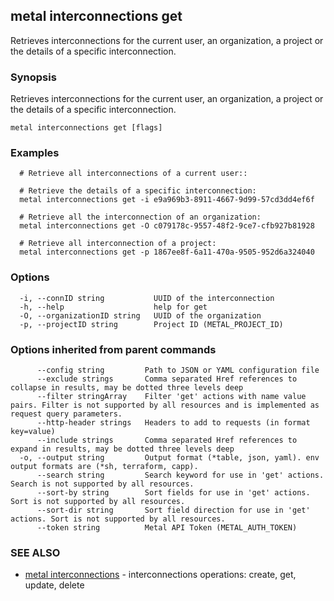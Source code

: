 ## metal interconnections get

Retrieves interconnections for the current user, an organization, a project or the details of a specific interconnection.

### Synopsis

Retrieves interconnections for the current user, an organization, a project or the details of a specific interconnection.

```
metal interconnections get [flags]
```

### Examples

```
  # Retrieve all interconnections of a current user::
  
  # Retrieve the details of a specific interconnection:
  metal interconnections get -i e9a969b3-8911-4667-9d99-57cd3dd4ef6f

  # Retrieve all the interconnection of an organization:
  metal interconnections get -O c079178c-9557-48f2-9ce7-cfb927b81928

  # Retrieve all interconnection of a project:
  metal interconnections get -p 1867ee8f-6a11-470a-9505-952d6a324040 
```

### Options

```
  -i, --connID string           UUID of the interconnection
  -h, --help                    help for get
  -O, --organizationID string   UUID of the organization
  -p, --projectID string        Project ID (METAL_PROJECT_ID)
```

### Options inherited from parent commands

```
      --config string         Path to JSON or YAML configuration file
      --exclude strings       Comma separated Href references to collapse in results, may be dotted three levels deep
      --filter stringArray    Filter 'get' actions with name value pairs. Filter is not supported by all resources and is implemented as request query parameters.
      --http-header strings   Headers to add to requests (in format key=value)
      --include strings       Comma separated Href references to expand in results, may be dotted three levels deep
  -o, --output string         Output format (*table, json, yaml). env output formats are (*sh, terraform, capp).
      --search string         Search keyword for use in 'get' actions. Search is not supported by all resources.
      --sort-by string        Sort fields for use in 'get' actions. Sort is not supported by all resources.
      --sort-dir string       Sort field direction for use in 'get' actions. Sort is not supported by all resources.
      --token string          Metal API Token (METAL_AUTH_TOKEN)
```

### SEE ALSO

* [metal interconnections](metal_interconnections.md)	 - interconnections operations: create, get, update, delete

